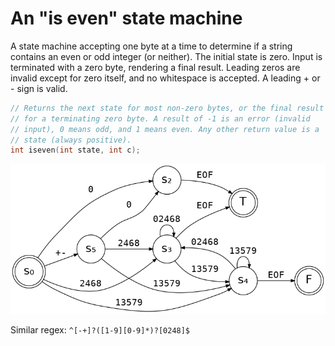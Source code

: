 # An "is even" state machine

A state machine accepting one byte at a time to determine if a string
contains an even or odd integer (or neither). The initial state is zero.
Input is terminated with a zero byte, rendering a final result. Leading
zeros are invalid except for zero itself, and no whitespace is accepted. A
leading + or - sign is valid.

```c
// Returns the next state for most non-zero bytes, or the final result
// for a terminating zero byte. A result of -1 is an error (invalid
// input), 0 means odd, and 1 means even. Any other return value is a
// state (always positive).
int iseven(int state, int c);
```

![](./iseven.png)

Similar regex: `^[-+]?([1-9][0-9]*)?[0248]$`
